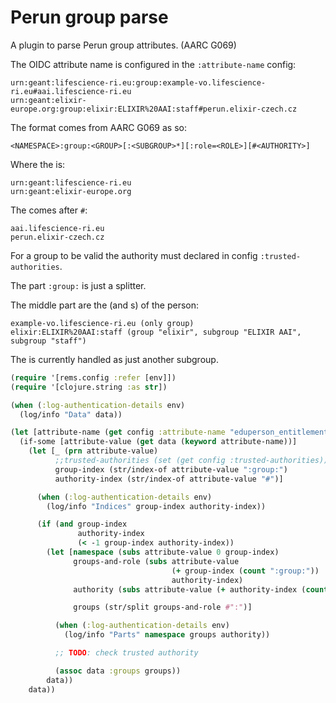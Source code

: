 # Perun group parse

A plugin to parse Perun group attributes. (AARC G069)

The OIDC attribute name is configured in the `:attribute-name` config:

    urn:geant:lifescience-ri.eu:group:example-vo.lifescience-ri.eu#aai.lifescience-ri.eu
    urn:geant:elixir-europe.org:group:elixir:ELIXIR%20AAI:staff#perun.elixir-czech.cz

The format comes from AARC G069 as so:

    <NAMESPACE>:group:<GROUP>[:<SUBGROUP>*][:role=<ROLE>][#<AUTHORITY>]

Where the <NAMESPACE> is:

    urn:geant:lifescience-ri.eu
    urn:geant:elixir-europe.org

The <AUTHORITY> comes after `#`:

    aai.lifescience-ri.eu
    perun.elixir-czech.cz

For a group to be valid the authority must declared in config `:trusted-authorities`.

The part `:group:` is just a splitter.

The middle part are the <GROUP> (and <SUBGROUP>s) of the person:

    example-vo.lifescience-ri.eu (only group)
    elixir:ELIXIR%20AAI:staff (group "elixir", subgroup "ELIXIR AAI", subgroup "staff")

The <ROLE> is currently handled as just another subgroup.

```clj
(require '[rems.config :refer [env]])
(require '[clojure.string :as str])

(when (:log-authentication-details env)
  (log/info "Data" data))

(let [attribute-name (get config :attribute-name "eduperson_entitlement")]
  (if-some [attribute-value (get data (keyword attribute-name))]
    (let [_ (prn attribute-value)
          ;;trusted-authorities (set (get config :trusted-authorities))
          group-index (str/index-of attribute-value ":group:")
          authority-index (str/index-of attribute-value "#")]

      (when (:log-authentication-details env)
        (log/info "Indices" group-index authority-index))

      (if (and group-index
               authority-index
               (< -1 group-index authority-index))
        (let [namespace (subs attribute-value 0 group-index)
              groups-and-role (subs attribute-value
                                    (+ group-index (count ":group:"))
                                    authority-index)
              authority (subs attribute-value (+ authority-index (count "#")))

              groups (str/split groups-and-role #":")]

          (when (:log-authentication-details env)
            (log/info "Parts" namespace groups authority))

          ;; TODO: check trusted authority

          (assoc data :groups groups))
        data))
    data))

```

